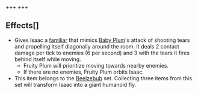 +++
+++

Effects[]
---------


* Gives Isaac a [familiar](/wiki/Familiar "Familiar") that mimics [Baby Plum](/wiki/Baby_Plum "Baby Plum")'s attack of shooting tears and propelling itself diagonally around the room. It deals 2 contact damage per tick to enemies (6 per second) and 3 with the tears it fires behind itself while moving.
	+ Fruity Plum will prioritize moving towards nearby enemies.
	+ If there are no enemies, Fruity Plum orbits Isaac.
* This item belongs to the [Beelzebub](/wiki/Beelzebub "Beelzebub") set. Collecting three items from this set will transform Isaac into a giant humanoid fly.


